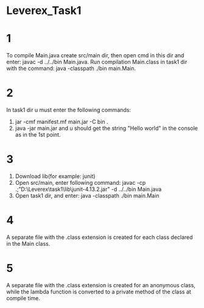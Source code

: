 # Leverex_Task1

# 1
  To compile Main.java create src/main dir, then open cmd in this dir and enter: javac -d ../../bin Main.java.
  Run compilation Main.class in task1 dir with the command: java -classpath ./bin main.Main.
# 2
  In task1 dir u must enter the following commands:
   1. jar -cmf manifest.mf main.jar -C bin .
   2. java -jar main.jar
  and u should get the string "Hello world" in the console as in the 1st point.
 # 3
  1. Download lib(for example: junit)
  2. Open src/main, enter following command: javac -cp .;"D:\Leverex\task1\lib\junit-4.13.2.jar" -d ../../bin Main.java
  3. Open task1 dir, and enter: java -classpath ./bin main.Main
 # 4
  A separate file with the .class extension is created for each class declared in the Main class.
 # 5
 A separate file with the .class extension is created for an anonymous class, while the lambda function is converted to a private method of the class at compile time.
